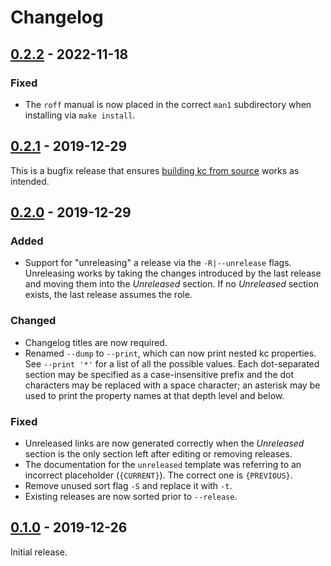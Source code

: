 # Changelog

## [0.2.2] - 2022-11-18

### Fixed

- The `roff` manual is now placed in the correct `man1` subdirectory when
  installing via `make install`.

## [0.2.1] - 2019-12-29

This is a bugfix release that ensures [building kc from source](./BUILD.md) works as intended.

## [0.2.0] - 2019-12-29

### Added

- Support for "unreleasing" a release via the `-R|--unrelease` flags. Unreleasing
  works by taking the changes introduced by the last release and moving them into
  the _Unreleased_ section. If no _Unreleased_ section exists, the last release
  assumes the role.

### Changed

- Changelog titles are now required.
- Renamed `--dump` to `--print`, which can now print nested kc properties. See
  `--print '*'` for a list of all the possible values. Each dot-separated section
  may be specified as a case-insensitive prefix and the dot characters may be
  replaced with a space character; an asterisk may be used to print the property
  names at that depth level and below.

### Fixed

- Unreleased links are now generated correctly when the _Unreleased_ section is
  the only section left after editing or removing releases.
- The documentation for the `unreleased` template was referring to an incorrect
  placeholder (`{CURRENT}`). The correct one is `{PREVIOUS}`.
- Remove unused sort flag `-S` and replace it with `-t`.
- Existing releases are now sorted prior to `--release`.

## [0.1.0] - 2019-12-26

Initial release.

[0.2.2]: https://github.com/xuoe/kc/compare/0.2.1...0.2.2
[0.2.1]: https://github.com/xuoe/kc/compare/0.2.0...0.2.1
[0.2.0]: https://github.com/xuoe/kc/compare/0.1.0...0.2.0
[0.1.0]: https://github.com/xuoe/kc/releases/tag/0.1.0
